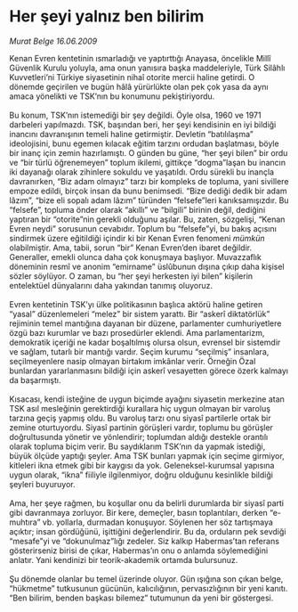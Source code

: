 # Her şeyi yalnız ben bilirim

*Murat Belge 16.06.2009*

<div class="taraf_structure_2col_1zq">
<div class="margen_n">



 <p>Kenan Evren kentetinin ısmarladığı ve yaptırttığı Anayasa, öncelikle Millî Güvenlik Kurulu yoluyla, ama onun yanısıra başka maddeleriyle, Türk Silâhlı Kuvvetleri’ni Türkiye siyasetinin nihaî otorite mercii haline getirdi. O dönemde geçirilen ve bugün hâlâ yürürlükte olan pek çok yasa da aynı amaca yönelikti ve TSK’nın bu konumunu pekiştiriyordu. <br/><br/>Bu konum, TSK’nın istemediği bir şey değildi. Öyle olsa, 1960 ve 1971 darbeleri yapılmazdı. TSK, başından beri, her şeyi kendisinin en iyi bildiği inancını davranışının temeli haline getirmiştir. Devletin “batılılaşma” ideolojisini, bunu egemen kılacak eğitim tarzını ordudan başlatması, böyle bir inanç için zemin hazırlamıştı. O günden bu güne, “her şeyi bilen” bir ordu ve “bir türlü öğrenemeyen” toplum ikilemi, gittikçe “dogma”laşan bu inancın iki dayanağı olarak zihinlere sokuldu ve yaşatıldı. Ordu sürekli bu inançla davranırken, “Biz adam olmayız” tarzı bir kompleks de topluma, yani sivillere empoze edildi, birçok insan da bunu benimsedi. “Bize dediği dedik bir adam lâzım”, “bize eli sopalı adam lâzım” türünden “felsefe”leri kanıksamışızdır. Bu “felsefe”, topluma önder olarak “akıllı” ve “bilgili” birinin değil, dediğini yaptıran bir “otorite”nin gerekli olduğunu aşılar. Bu, zaten, sözgelişi, “Kenan Evren neydi” sorusunun cevabıdır. Toplum bu “felsefe”yi, bu bakış açısını sindirmek üzere eğitildiği içindir ki bir Kenan Evren fenomeni <i>mümkün</i> olabilmiştir. Ama, tabii, sorun “bir” Kenan Evren’den ibaret değildir. Generaller, emekli olunca daha çok konuşmaya başlıyor. Muvazzaflık döneminin resmî ve anonim “emirname” üslûbunun dışına çıkıp daha kişisel sözler söylüyor. O zaman, bu “her şeyi herkesten iyi bilen” kişilerin entelektüel dünyalarını daha yakından tanımış oluyoruz. <br/><br/>Evren kentetinin TSK’yı ülke politikasının başlıca aktörü haline getiren “yasal” düzenlemeleri “melez” bir sistem yarattı. Bir “askerî diktatörlük” rejiminin temel mantığına dayanan bir düzene, parlamenter cumhuriyetlere özgü bazı kurumlar ve bazı prosedürler eklendi. Ama parlamentarizm, demokratik içeriği ne kadar boşaltılmış olursa olsun, evrensel bir sistemdir ve sağlam, tutarlı bir mantığı vardır. Seçim kurumu “seçilmiş” insanlara, seçilmeyenlere nasip olmayan birtakım imkânlar verir. Örneğin Özal bunlardan yararlanmasını bildiği için askerî vesayetten görece özerk kalmayı da başarmıştı. <br/><br/>Kısacası, kendi isteğine de uygun biçimde ayağını siyasetin merkezine atan TSK asıl mesleğinin gerektirdiği kurallara hiç uygun olmayan bir varoluş tarzına geçiş yapmış oldu. Bu varoluş tarzı onu siyasî partilerle ortak bir zemine oturtuyordu. Siyasî partinin görüşleri vardır, toplumu bu görüşler doğrultusunda yönetir ve yönlendirir; toplumdan aldığı destekle orantılı olarak topluma biçim verir. Bu saydıklarım TSK’nın da yapmak istediği, büyük ölçüde yaptığı şeyler. Ama TSK bunları yapmak için seçime girmiyor, kitleleri ikna etmek gibi bir kaygısı da yok. Geleneksel-kurumsal yapısına uygun olarak, “ikna” fiiliyle ilgilenmiyor, doğru olduğunu kesinlikle bildiği şeyleri buyuruyor. <br/><br/>Ama, her şeye rağmen, bu koşullar onu da belirli durumlarda bir siyasî parti gibi davranmaya zorluyor. Bir kere, demeçler, basın toplantıları, derken “e-muhtıra” vb. yollarla, durmadan konuşuyor. Söylenen her söz tartışmaya açıktır; insan gördüğünü, işittiğini değerlendirir. Bu da, orduların pek sevdiği “mesafe”yi ve “dokunulmaz”lığı zedeler. Siz kalkıp Habermas’tan referans gösterirseniz birisi de çıkar, Habermas’ın onu o anlamda söylemediğini anlatır. Yani kendinizi bir teorik-akademik ortamda bulursunuz. <br/><br/>Şu dönemde olanlar bu temel üzerinde oluyor. Gün ışığına son çıkan belge, “hükmetme” tutkusunun gücünün, kalıcılığının, pervasızlığının bir yeni kanıtı. “Ben bilirim, benden başkası bilemez” tutumunun da yeni bir göstergesi.</p>
<br/>
<br/>
<br/>



<br/>


<div id="taraf_not">
</div>

</div>


</div>
